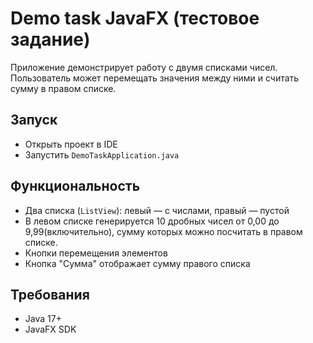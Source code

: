 # Demo task JavaFX (тестовое задание)

Приложение демонстрирует работу с двумя списками чисел. Пользователь может перемещать значения между ними и считать сумму в правом списке.

## Запуск

- Открыть проект в IDE
- Запустить `DemoTaskApplication.java`

## Функциональность

- Два списка (`ListView`): левый — с числами, правый — пустой
- В левом списке генерируется 10 дробных чисел от 0,00 до 9,99(включительно), сумму которых можно посчитать в правом списке.
- Кнопки перемещения элементов
- Кнопка "Сумма" отображает сумму правого списка

## Требования

- Java 17+
- JavaFX SDK
